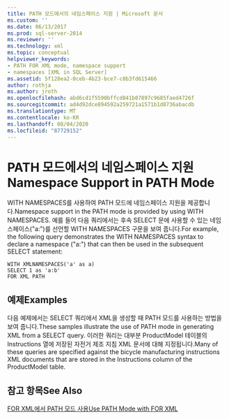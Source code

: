 ```yaml
---
title: PATH 모드에서의 네임스페이스 지원 | Microsoft 문서
ms.custom: ''
ms.date: 06/13/2017
ms.prod: sql-server-2014
ms.reviewer: ''
ms.technology: xml
ms.topic: conceptual
helpviewer_keywords:
- PATH FOR XML mode, namespace support
- namespaces [XML in SQL Server]
ms.assetid: 5f128ea2-0ceb-4b23-bce7-c8b3fd615466
author: rothja
ms.author: jroth
ms.openlocfilehash: abd6cd1f5590bffcd841b07897c9685faed4726f
ms.sourcegitcommit: ad4d92dce894592a259721a1571b1d8736abacdb
ms.translationtype: MT
ms.contentlocale: ko-KR
ms.lasthandoff: 08/04/2020
ms.locfileid: "87729152"
---
```

# <a name="namespace-support-in-path-mode"></a><span data-ttu-id="f81c4-102">PATH 모드에서의 네임스페이스 지원</span><span class="sxs-lookup"><span data-stu-id="f81c4-102">Namespace Support in PATH Mode</span></span>
  <span data-ttu-id="f81c4-103">WITH NAMESPACES를 사용하여 PATH 모드에 네임스페이스 지원을 제공합니다.</span><span class="sxs-lookup"><span data-stu-id="f81c4-103">Namespace support in the PATH mode is provided by using WITH NAMESPACES.</span></span> <span data-ttu-id="f81c4-104">예를 들어 다음 쿼리에서는 후속 SELECT 문에 사용할 수 있는 네임스페이스("a:")를 선언할 WITH NAMESPACES 구문을 보여 줍니다.</span><span class="sxs-lookup"><span data-stu-id="f81c4-104">For example, the following query demonstrates the WITH NAMESPACES syntax to declare a namespace ("a:") that can then be used in the subsequent SELECT statement:</span></span>  
  
```  
WITH XMLNAMESPACES('a' as a)  
SELECT 1 as 'a:b'  
FOR XML PATH  
```  
  
## <a name="examples"></a><span data-ttu-id="f81c4-105">예제</span><span class="sxs-lookup"><span data-stu-id="f81c4-105">Examples</span></span>  
 <span data-ttu-id="f81c4-106">다음 예제에서는 SELECT 쿼리에서 XML을 생성할 때 PATH 모드를 사용하는 방법을 보여 줍니다.</span><span class="sxs-lookup"><span data-stu-id="f81c4-106">These samples illustrate the use of PATH mode in generating XML from a SELECT query.</span></span> <span data-ttu-id="f81c4-107">이러한 쿼리는 대부분 ProductModel 테이블의 Instructions 열에 저장된 자전거 제조 지침 XML 문서에 대해 지정됩니다.</span><span class="sxs-lookup"><span data-stu-id="f81c4-107">Many of these queries are specified against the bicycle manufacturing instructions XML documents that are stored in the Instructions column of the ProductModel table.</span></span>  
  
## <a name="see-also"></a><span data-ttu-id="f81c4-108">참고 항목</span><span class="sxs-lookup"><span data-stu-id="f81c4-108">See Also</span></span>  
 [<span data-ttu-id="f81c4-109">FOR XML에서 PATH 모드 사용</span><span class="sxs-lookup"><span data-stu-id="f81c4-109">Use PATH Mode with FOR XML</span></span>](use-path-mode-with-for-xml.md)  
  
  
